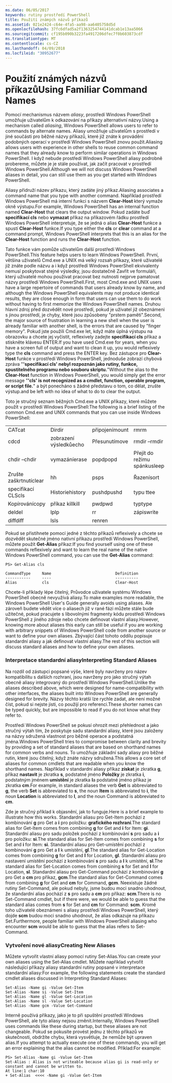 ```yaml
---
ms.date: 06/05/2017
keywords: rutiny prostředí PowerShell
title: Použití známých názvů příkazů
ms.assetid: 021e2424-c64e-4fa5-aa98-aa6405758d5d
ms.openlocfilehash: 37fc6dfad5a2f1363254744141dcab1e13aa5066
ms.sourcegitcommit: cf195b090b3223fa4917206dfec7f0b603873cdf
ms.translationtype: MT
ms.contentlocale: cs-CZ
ms.lasthandoff: 04/09/2018
ms.locfileid: "30952677"
---
```

# <a name="using-familiar-command-names"></a><span data-ttu-id="36603-103">Použití známých názvů příkazů</span><span class="sxs-lookup"><span data-stu-id="36603-103">Using Familiar Command Names</span></span>
<span data-ttu-id="36603-104">Pomocí mechanismus názvem *aliasy*, prostředí Windows PowerShell umožňuje uživatelům k odkazování na příkazy alternativní názvy.</span><span class="sxs-lookup"><span data-stu-id="36603-104">Using a mechanism called *aliasing*, Windows PowerShell allows users to refer to commands by alternate names.</span></span> <span data-ttu-id="36603-105">Aliasy umožňuje uživatelům s prostředí v jiné součásti pro běžné názvy příkazů, které již znáte k provádění podobných operací v prostředí Windows PowerShell znovu použít.</span><span class="sxs-lookup"><span data-stu-id="36603-105">Aliasing allows users with experience in other shells to reuse common command names that they already know to perform similar operations in Windows PowerShell.</span></span> <span data-ttu-id="36603-106">I když nebude prostředí Windows PowerShell aliasy podrobně probereme, můžete je je stále používat, jak začít pracovat v prostředí Windows PowerShell.</span><span class="sxs-lookup"><span data-stu-id="36603-106">Although we will not discuss Windows PowerShell aliases in detail, you can still use them as you get started with Windows PowerShell.</span></span>

<span data-ttu-id="36603-107">Aliasy přidruží název příkazu, který zadáte jiný příkaz.</span><span class="sxs-lookup"><span data-stu-id="36603-107">Aliasing associates a command name that you type with another command.</span></span> <span data-ttu-id="36603-108">Například prostředí Windows PowerShell má interní funkci s názvem **Clear-Host** který vymaže okně výstupu.</span><span class="sxs-lookup"><span data-stu-id="36603-108">For example, Windows PowerShell has an internal function named **Clear-Host** that clears the output window.</span></span> <span data-ttu-id="36603-109">Pokud zadáte buď **specifikací cls** nebo **vymazat** příkaz na příkazovém řádku prostředí Windows PowerShell interpretuje, že se jedná o alias **Clear-Host** funkce a spustí  **Clear-Host** funkce.</span><span class="sxs-lookup"><span data-stu-id="36603-109">If you type either the **cls** or **clear** command at a command prompt, Windows PowerShell interprets that this is an alias for the **Clear-Host** function and runs the **Clear-Host** function.</span></span>

<span data-ttu-id="36603-110">Tato funkce vám pomůže uživatelům další prostředí Windows PowerShell.</span><span class="sxs-lookup"><span data-stu-id="36603-110">This feature helps users to learn Windows PowerShell.</span></span> <span data-ttu-id="36603-111">První, většina uživatelů Cmd.exe a UNIX má velký rozsah příkazy, které uživatelé již znáte podle názvu a i když prostředí Windows PowerShell ekvivalenty nemusí poskytovat stejné výsledky, jsou dostatečně Zavřít ve formuláři, který uživatelé mohou používat pracovat bez nutnosti nejprve pamatovat názvy prostředí Windows PowerShell.</span><span class="sxs-lookup"><span data-stu-id="36603-111">First, most Cmd.exe and UNIX users have a large repertoire of commands that users already know by name, and although the Windows PowerShell equivalents may not produce identical results, they are close enough in form that users can use them to do work without having to first memorize the Windows PowerShell names.</span></span> <span data-ttu-id="36603-112">Druhou hlavní zdroj před dozvědět nové prostředí, pokud je uživatel již obeznámeni s jinou prostředí, je chyby, které jsou způsobeny "prstem paměti".</span><span class="sxs-lookup"><span data-stu-id="36603-112">Second, the major source of frustration in learning a new shell when the user is already familiar with another shell, is the errors that are caused by "finger memory".</span></span> <span data-ttu-id="36603-113">Pokud jste použili Cmd.exe let, když máte úplná výstupu na obrazovku a chcete jej vyčistit, reflexively zadejte **specifikací cls** příkaz a stiskněte klávesu ENTER.</span><span class="sxs-lookup"><span data-stu-id="36603-113">If you have used Cmd.exe for years, when you have a screen full of output and want to clean it up, you would reflexively type the **cls** command and press the ENTER key.</span></span> <span data-ttu-id="36603-114">Bez zástupce pro **Clear-Host** funkce v prostředí Windows PowerShell, jednoduše zobrazí chybová zpráva "**'specifikací cls' nebyl rozpoznán jako rutiny, funkce, spustitelného programu nebo souboru skriptu.**"</span><span class="sxs-lookup"><span data-stu-id="36603-114">Without the alias to the **Clear-Host** function in Windows PowerShell, you would simply get the error message "**'cls' is not recognized as a cmdlet, function, operable program, or script file.**"</span></span> <span data-ttu-id="36603-115">a být ponecháno s žádné představu o tom, co dělat, zrušte výstup.</span><span class="sxs-lookup"><span data-stu-id="36603-115">and be left with no idea of what to do to clear the output.</span></span>

<span data-ttu-id="36603-116">Toto je stručný seznam běžných Cmd.exe a UNIX příkazy, které můžete použít v prostředí Windows PowerShell:</span><span class="sxs-lookup"><span data-stu-id="36603-116">The following is a brief listing of the common Cmd.exe and UNIX commands that you can use inside Windows PowerShell:</span></span>

|||||
|-|-|-|-|
|<span data-ttu-id="36603-117">CAT</span><span class="sxs-lookup"><span data-stu-id="36603-117">cat</span></span>|<span data-ttu-id="36603-118">Dir</span><span class="sxs-lookup"><span data-stu-id="36603-118">dir</span></span>|<span data-ttu-id="36603-119">připojení</span><span class="sxs-lookup"><span data-stu-id="36603-119">mount</span></span>|<span data-ttu-id="36603-120">rm</span><span class="sxs-lookup"><span data-stu-id="36603-120">rm</span></span>|
|<span data-ttu-id="36603-121">cd</span><span class="sxs-lookup"><span data-stu-id="36603-121">cd</span></span>|<span data-ttu-id="36603-122">zobrazení výsledků</span><span class="sxs-lookup"><span data-stu-id="36603-122">echo</span></span>|<span data-ttu-id="36603-123">Přesunutí</span><span class="sxs-lookup"><span data-stu-id="36603-123">move</span></span>|<span data-ttu-id="36603-124">rmdir –</span><span class="sxs-lookup"><span data-stu-id="36603-124">rmdir</span></span>|
|<span data-ttu-id="36603-125">chdir –</span><span class="sxs-lookup"><span data-stu-id="36603-125">chdir</span></span>|<span data-ttu-id="36603-126">vymazání</span><span class="sxs-lookup"><span data-stu-id="36603-126">erase</span></span>|<span data-ttu-id="36603-127">popd</span><span class="sxs-lookup"><span data-stu-id="36603-127">popd</span></span>|<span data-ttu-id="36603-128">Přejít do režimu spánku</span><span class="sxs-lookup"><span data-stu-id="36603-128">sleep</span></span>|
|<span data-ttu-id="36603-129">Zrušte zaškrtnutí</span><span class="sxs-lookup"><span data-stu-id="36603-129">clear</span></span>|<span data-ttu-id="36603-130">h</span><span class="sxs-lookup"><span data-stu-id="36603-130">h</span></span>|<span data-ttu-id="36603-131">ps</span><span class="sxs-lookup"><span data-stu-id="36603-131">ps</span></span>|<span data-ttu-id="36603-132">Řazení</span><span class="sxs-lookup"><span data-stu-id="36603-132">sort</span></span>|
|<span data-ttu-id="36603-133">specifikací CLS</span><span class="sxs-lookup"><span data-stu-id="36603-133">cls</span></span>|<span data-ttu-id="36603-134">Historie</span><span class="sxs-lookup"><span data-stu-id="36603-134">history</span></span>|<span data-ttu-id="36603-135">pushd</span><span class="sxs-lookup"><span data-stu-id="36603-135">pushd</span></span>|<span data-ttu-id="36603-136">typu t</span><span class="sxs-lookup"><span data-stu-id="36603-136">tee</span></span>|
|<span data-ttu-id="36603-137">Kopírování</span><span class="sxs-lookup"><span data-stu-id="36603-137">copy</span></span>|<span data-ttu-id="36603-138">příkaz kill</span><span class="sxs-lookup"><span data-stu-id="36603-138">kill</span></span>|<span data-ttu-id="36603-139">pwd</span><span class="sxs-lookup"><span data-stu-id="36603-139">pwd</span></span>|<span data-ttu-id="36603-140">typ</span><span class="sxs-lookup"><span data-stu-id="36603-140">type</span></span>|
|<span data-ttu-id="36603-141">del</span><span class="sxs-lookup"><span data-stu-id="36603-141">del</span></span>|<span data-ttu-id="36603-142">lp</span><span class="sxs-lookup"><span data-stu-id="36603-142">lp</span></span>|<span data-ttu-id="36603-143">r</span><span class="sxs-lookup"><span data-stu-id="36603-143">r</span></span>|<span data-ttu-id="36603-144">zápis</span><span class="sxs-lookup"><span data-stu-id="36603-144">write</span></span>|
|<span data-ttu-id="36603-145">diff</span><span class="sxs-lookup"><span data-stu-id="36603-145">diff</span></span>|<span data-ttu-id="36603-146">ls</span><span class="sxs-lookup"><span data-stu-id="36603-146">ls</span></span>|<span data-ttu-id="36603-147">ren</span><span class="sxs-lookup"><span data-stu-id="36603-147">ren</span></span>||

<span data-ttu-id="36603-148">Pokud se přistihnete pomocí jedné z těchto příkazů reflexively a chcete se dozvědět skutečné jméno nativní příkazu prostředí Windows PowerShell, můžete použít **Get-Alias** příkaz:</span><span class="sxs-lookup"><span data-stu-id="36603-148">If you find yourself using one of these commands reflexively and want to learn the real name of the native Windows PowerShell command, you can use the **Get-Alias** command:</span></span>

```
PS> Get-Alias cls

CommandType     Name                            Definition
-----------     ----                            ----------
Alias           cls                             Clear-Host
```

<span data-ttu-id="36603-149">Chcete-li příklady lépe čitelný, Průvodce uživatele systému Windows PowerShell obecně nevyužívá aliasy.</span><span class="sxs-lookup"><span data-stu-id="36603-149">To make examples more readable, the Windows PowerShell User's Guide generally avoids using aliases.</span></span> <span data-ttu-id="36603-150">Ale zároveň budete vědět více o aliasech již v rané fázi můžete stále bude užitečné, pokud pracujete s libovolnými fragmenty kódu prostředí Windows PowerShell z jiného zdroje nebo chcete definovat vlastní aliasy.</span><span class="sxs-lookup"><span data-stu-id="36603-150">However, knowing more about aliases this early can still be useful if you are working with arbitrary snippets of Windows PowerShell code from another source or want to define your own aliases.</span></span> <span data-ttu-id="36603-151">Zbývající část tohoto oddílu popisuje standardní aliasy a jak definovat vlastní aliasy.</span><span class="sxs-lookup"><span data-stu-id="36603-151">The rest of this section will discuss standard aliases and how to define your own aliases.</span></span>

### <a name="interpreting-standard-aliases"></a><span data-ttu-id="36603-152">Interpretace standardní aliasy</span><span class="sxs-lookup"><span data-stu-id="36603-152">Interpreting Standard Aliases</span></span>
<span data-ttu-id="36603-153">Na rozdíl od zástupci popsané výše, které byly navrženy pro název kompatibilitu s dalších rozhraní, jsou navrženy pro jako stručný výtah obecně aliasy integrovaný do prostředí Windows PowerShell.</span><span class="sxs-lookup"><span data-stu-id="36603-153">Unlike the aliases described above, which were designed for name-compatibility with other interfaces, the aliases built into Windows PowerShell are generally designed for brevity.</span></span> <span data-ttu-id="36603-154">Názvy těchto kratší lze rychle zadat, ale není možné číst, pokud si nejste jisti, co použijí pro referenci.</span><span class="sxs-lookup"><span data-stu-id="36603-154">These shorter names can be typed quickly, but are impossible to read if you do not know what they refer to.</span></span>

<span data-ttu-id="36603-155">Prostředí Windows PowerShell se pokusí ohrozit mezi přehlednost a jako stručný výtah tím, že poskytuje sadu standardní aliasy, které jsou založeny na názvy sdružená vlastnost pro běžné operace a podstatná jména.</span><span class="sxs-lookup"><span data-stu-id="36603-155">Windows PowerShell tries to compromise between clarity and brevity by providing a set of standard aliases that are based on shorthand names for common verbs and nouns.</span></span> <span data-ttu-id="36603-156">To umožňuje základní sady aliasy pro běžné rutin, které jsou čitelný, když znáte názvy sdružená.</span><span class="sxs-lookup"><span data-stu-id="36603-156">This allows a core set of aliases for common cmdlets that are readable when you know the shorthand names.</span></span> <span data-ttu-id="36603-157">Například v standardní aliasy příkaz **získat** je zkratka **g**, příkaz **nastavit** je zkratka **s**, podstatné jméno **Položky** je zkratka **i**, podstatným jménem **umístění** je zkratka **l**a podstatné jméno příkaz je zkratka **cm**.</span><span class="sxs-lookup"><span data-stu-id="36603-157">For example, in standard aliases the verb **Get** is abbreviated to **g**, the verb **Set** is abbreviated to **s**, the noun **Item** is abbreviated to **i**, the noun **Location** is abbreviated to **l**, and the noun Command is abbreviated to **cm**.</span></span>

<span data-ttu-id="36603-158">Zde je stručný příklad k objasnění, jak to funguje.</span><span class="sxs-lookup"><span data-stu-id="36603-158">Here is a brief example to illustrate how this works.</span></span> <span data-ttu-id="36603-159">Standardní aliasu pro Get-Item pochází z kombinování **g** pro Get a **i** pro položku: **grafického rozhraní**.</span><span class="sxs-lookup"><span data-stu-id="36603-159">The standard alias for Get-Item comes from combining **g** for Get and **i** for Item: **gi**.</span></span> <span data-ttu-id="36603-160">Standardní aliasu pro sadu položek pochází z kombinování **s** pro sadu a **i** pro položku: **si**.</span><span class="sxs-lookup"><span data-stu-id="36603-160">The standard alias for Set-Item comes from combining **s** for Set and **i** for Item: **si**.</span></span> <span data-ttu-id="36603-161">Standardní aliasu pro Get-umístění pochází z kombinování **g** pro Get a **l** k umístění, **gl**.</span><span class="sxs-lookup"><span data-stu-id="36603-161">The standard alias for Get-Location comes from combining **g** for Get and **l** for Location, **gl**.</span></span> <span data-ttu-id="36603-162">Standardní aliasu pro nastavení umístění pochází z kombinování **s** pro sadu a **l** k umístění, **sl**.</span><span class="sxs-lookup"><span data-stu-id="36603-162">The standard alias for Set-Location comes from combining **s** for Set and **l** for Location, **sl**.</span></span> <span data-ttu-id="36603-163">Standardní aliasu pro Get-Command pochází z kombinování **g** pro Get a **cm** pro příkaz, **gcm**.</span><span class="sxs-lookup"><span data-stu-id="36603-163">The standard alias for Get-Command comes from combining **g** for Get and **cm** for Command, **gcm**.</span></span> <span data-ttu-id="36603-164">Neexistuje žádné rutiny Set-Command, ale pokud nebyly, jsme budou moci snadno uhodnout, že standardní alias pochází z **s** pro sadu a **cm** pro příkaz: **scm**.</span><span class="sxs-lookup"><span data-stu-id="36603-164">There is no Set-Command cmdlet, but if there were, we would be able to guess that the standard alias comes from **s** for Set and **cm** for Command: **scm**.</span></span> <span data-ttu-id="36603-165">Kromě toho uživatelé obeznámeni s aliasy prostředí Windows PowerShell, který dojde **scm** budou moci snadno uhodnout, že alias odkazuje na příkazu Set.</span><span class="sxs-lookup"><span data-stu-id="36603-165">Furthermore, people familiar with Windows PowerShell aliasing who encounter **scm** would be able to guess that the alias refers to Set-Command.</span></span>

### <a name="creating-new-aliases"></a><span data-ttu-id="36603-166">Vytvoření nové aliasy</span><span class="sxs-lookup"><span data-stu-id="36603-166">Creating New Aliases</span></span>
<span data-ttu-id="36603-167">Můžete vytvořit vlastní aliasy pomocí rutiny Set-Alias.</span><span class="sxs-lookup"><span data-stu-id="36603-167">You can create your own aliases using the Set-Alias cmdlet.</span></span> <span data-ttu-id="36603-168">Můžete například vytvořit následující příkazy aliasy standardní rutiny popsané v interpretace standardní aliasy:</span><span class="sxs-lookup"><span data-stu-id="36603-168">For example, the following statements create the standard cmdlet aliases discussed in Interpreting Standard Aliases:</span></span>

```
Set-Alias -Name gi -Value Get-Item
Set-Alias -Name si -Value Set-Item
Set-Alias -Name gl -Value Get-Location
Set-Alias -Name sl -Value Set-Location
Set-Alias -Name gcm -Value Get-Command
```

<span data-ttu-id="36603-169">Interně používá příkazy, jako je to při spuštění prostředí Windows PowerShell, ale tyto aliasy nejsou změnit.</span><span class="sxs-lookup"><span data-stu-id="36603-169">Internally, Windows PowerShell uses commands like these during startup, but these aliases are not changeable.</span></span> <span data-ttu-id="36603-170">Pokud se pokusíte provést jednu z těchto příkazů ve skutečnosti, obdržíte chybu, která vysvětluje, že nemůže být upraven alias.</span><span class="sxs-lookup"><span data-stu-id="36603-170">If you attempt to actually execute one of these commands, you will get an error explaining that the alias cannot be modified.</span></span> <span data-ttu-id="36603-171">Příklad:</span><span class="sxs-lookup"><span data-stu-id="36603-171">For example:</span></span>

```
PS> Set-Alias -Name gi -Value Get-Item
Set-Alias : Alias is not writeable because alias gi is read-only or constant and cannot be written to.
At line:1 char:10
+ Set-Alias  <<<< -Name gi -Value Get-Item
```